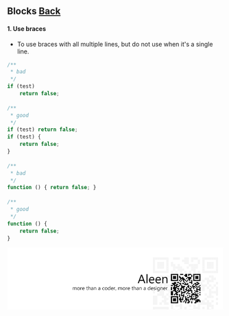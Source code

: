 ## Blocks [**Back**](./../README.md)

#### 1. Use braces

- To use braces with all multiple lines, but do not use when it's a single line.

```js
/**
 * bad
 */
if (test)
    return false;

/**
 * good
 */
if (test) return false;
if (test) {
    return false;
}

/**
 * bad
 */
function () { return false; }

/**
 * good
 */
function () {
    return false;
}
```

<a href="http://aleen42.github.io/" target="_blank" ><img src="./../pic/tail.gif"></a>